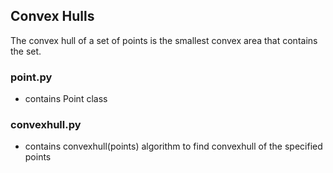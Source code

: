 ## Convex Hulls

The convex hull of a set of points is the smallest convex area that contains the set.

### point.py
- contains Point class

### convexhull.py
- contains convexhull(points) algorithm to find convexhull of the specified points

